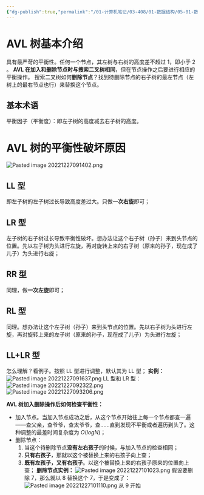 ```yaml
---
{"dg-publish":true,"permalink":"/01-计算机笔记/03-408/01-数据结构/05-01-数据结构与算法-zuo/数据结构/1-15 有序表-AVL树/","tags":["personal/blog","algorithm/data-structures/二叉树","algorithm/data-structures/有序表/平衡树"]}
---
```



# AVL 树基本介绍
具有最严苛的平衡性。任何一个节点，其左树与右树的高度差不超过 1，即小于 2 。
**AVL 在加入和删除节点时与搜索二叉树相同**，但在节点操作之后要进行相应的平衡操作。
	搜索二叉树如何**删除节点**？找到待删除节点的右子树的最左节点（左树上的最右节点也行）来替换这个节点。
## 基本术语
平衡因子（平衡度）：即左子树的高度减去右子树的高度。
# AVL 树的平衡性破坏原因

![Pasted image 20221227091402.png](/img/user/01-%E8%AE%A1%E7%AE%97%E6%9C%BA%E7%AC%94%E8%AE%B0/03-408/01-%E6%95%B0%E6%8D%AE%E7%BB%93%E6%9E%84/05-01-%E6%95%B0%E6%8D%AE%E7%BB%93%E6%9E%84%E4%B8%8E%E7%AE%97%E6%B3%95-zuo/%E6%95%B0%E6%8D%AE%E7%BB%93%E6%9E%84/%E9%99%84%E4%BB%B6/Pasted%20image%2020221227091402.png)
## LL 型
即左子树的左子树过长导致高度差过大。只做**一次右旋**即可；
## LR 型
左子树的右子树过长导致平衡性破坏。想办法让这个右子树（孙子）来到头节点的位置。先以左子树为头进行左旋，再对旋转上来的右子树（原来的孙子，现在成了儿子）为头进行右旋；
## RR 型
同理，做**一次左旋**即可；
## RL 型
同理。想办法让这个左子树（孙子）来到头节点的位置。先以右子树为头进行左旋，再对旋转上来的左子树（原来的孙子，现在成了儿子）为头进行左旋；
## LL+LR 型
怎么理解？看例子。按照 LL 型进行调整，默认其为 LL 型；
**实例：**
![Pasted image 20221227091637.png](/img/user/01-%E8%AE%A1%E7%AE%97%E6%9C%BA%E7%AC%94%E8%AE%B0/03-408/01-%E6%95%B0%E6%8D%AE%E7%BB%93%E6%9E%84/05-01-%E6%95%B0%E6%8D%AE%E7%BB%93%E6%9E%84%E4%B8%8E%E7%AE%97%E6%B3%95-zuo/%E6%95%B0%E6%8D%AE%E7%BB%93%E6%9E%84/%E9%99%84%E4%BB%B6/Pasted%20image%2020221227091637.png)
LL 型和 LR 型：
![Pasted image 20221227092322.png](/img/user/01-%E8%AE%A1%E7%AE%97%E6%9C%BA%E7%AC%94%E8%AE%B0/03-408/01-%E6%95%B0%E6%8D%AE%E7%BB%93%E6%9E%84/05-01-%E6%95%B0%E6%8D%AE%E7%BB%93%E6%9E%84%E4%B8%8E%E7%AE%97%E6%B3%95-zuo/%E6%95%B0%E6%8D%AE%E7%BB%93%E6%9E%84/%E9%99%84%E4%BB%B6/Pasted%20image%2020221227092322.png)
![Pasted image 20221227093206.png](/img/user/01-%E8%AE%A1%E7%AE%97%E6%9C%BA%E7%AC%94%E8%AE%B0/03-408/01-%E6%95%B0%E6%8D%AE%E7%BB%93%E6%9E%84/05-01-%E6%95%B0%E6%8D%AE%E7%BB%93%E6%9E%84%E4%B8%8E%E7%AE%97%E6%B3%95-zuo/%E6%95%B0%E6%8D%AE%E7%BB%93%E6%9E%84/%E9%99%84%E4%BB%B6/Pasted%20image%2020221227093206.png)


**AVL 树加入删除操作后如何检查平衡性：**
 + 加入节点。当加入节点成功之后，从这个节点开始往上每一个节点都查一遍——查父亲，查爷爷，查太爷爷，查……直到发现不平衡或者遍历到头了。这种调整的最差时间复杂度为 $O(logN)$；
 + 删除节点：
	 1. 当这个待删除节点**没有左右孩子**的时候，与加入节点的检查相同；
	 2. **只有右孩子**，那就以这个被替换上来的右孩子向上查；
	 3. **既有左孩子，又有右孩子**。以这个被替换上来的右孩子原来的位置向上查；
**删除节点实例：**
![Pasted image 20221227101023.png](/img/user/01-%E8%AE%A1%E7%AE%97%E6%9C%BA%E7%AC%94%E8%AE%B0/03-408/01-%E6%95%B0%E6%8D%AE%E7%BB%93%E6%9E%84/05-01-%E6%95%B0%E6%8D%AE%E7%BB%93%E6%9E%84%E4%B8%8E%E7%AE%97%E6%B3%95-zuo/%E6%95%B0%E6%8D%AE%E7%BB%93%E6%9E%84/%E9%99%84%E4%BB%B6/Pasted%20image%2020221227101023.png)
假设要删除 7，那么就以 8 替换这个 7，于是变成了：
![Pasted image 20221227101110.png](/img/user/01-%E8%AE%A1%E7%AE%97%E6%9C%BA%E7%AC%94%E8%AE%B0/03-408/01-%E6%95%B0%E6%8D%AE%E7%BB%93%E6%9E%84/05-01-%E6%95%B0%E6%8D%AE%E7%BB%93%E6%9E%84%E4%B8%8E%E7%AE%97%E6%B3%95-zuo/%E6%95%B0%E6%8D%AE%E7%BB%93%E6%9E%84/%E9%99%84%E4%BB%B6/Pasted%20image%2020221227101110.png)
从 9 开始
